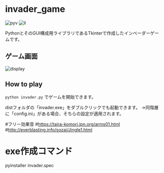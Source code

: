 
# invader_game

![pyv](https://img.shields.io/badge/python-3.7-blue.svg)
![li](https://img.shields.io/badge/license-MIT-blue.svg)


PythonとそのGUI構成用ライブラリであるTkinterで作成したインベーダーゲームです。

## ゲーム画面

![display](https://user-images.githubusercontent.com/48639091/74309424-0ca4da00-4dae-11ea-8163-811a726abed8.png)

## How to play

`python invader.py` でゲームを開始できます。

distフォルダの「invader.exe」をダブルクリックでも起動できます。
→同階層に「config.ini」がある場合、そちらの設定が適用されます。

#フリー効果音
#https://taira-komori.jpn.org/arms01.html
#http://everblasting.info/sozai/Jingle1.html

# exe作成コマンド
pyinstaller invader.spec

